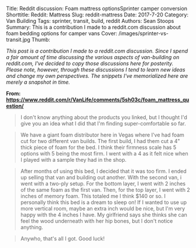 Title: Reddit discussion: Foam mattress optionsSprinter camper conversion
Shorttitle: Reddit: Mattress
Slug: reddit-mattress
Date: 2017-7-20
Category: Van Building
Tags: sprinter, transit, build, reddit
Authors: Sean Stoops
Summary: This is a contribution I made to a reddit.com discussion about foam bedding options for camper vans
Cover: /images/sprinter-vs-transit.jpg
Thumb: 

*This post is a contribution I made to a reddit.com discussion. Since I spend a fair amount of time discussing the various aspects of van-building on reddit.com, I've decided to copy those discussions here for posterity. Please note, however, through these discussions I tend to learn new ideas and change my own perspectives. The snippets I've memorialized here are merely a snapshot in time.*

**From: https://www.reddit.com/r/VanLife/comments/5sh03c/foam_mattress_question/**

> I don't know anything about the products you linked, but I thought I'd give you an idea what I did that I'm finding super-comfortable so far.

> We have a giant foam distributor here in Vegas where I've had foam cut for two different van builds. The first build, I had them cut a 4" thick piece of foam for the bed. I think their firmness scale has 5 options with 5 being the most firm. I went with a 4 as it felt nice when I played with a sample they had in the shop.

> After months of using this bed, I decided that it was too firm. I ended up selling that van and building out another. With the second van, i went with a two-ply setup. For the bottom layer, I went with 2 inches of the same foam as the first van. Then, for the top layer, I went with 2 inches of memory foam. This totaled me I think $140 or so. I personally think this bed is a dream to sleep on! If I wanted to use up more vertical room, maybe an extra inch would be nice, but I'm very happy with the 4 inches I have. My girlfriend says she thinks she can feel the wood underneath with her hip bones, but I don't notice anything.

> Anywho, that's all I got. Good luck!